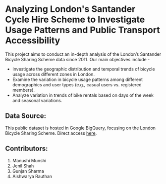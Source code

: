 # Analyzing London's Santander Cycle Hire Scheme to Investigate Usage Patterns and Public Transport Accessibility

This project aims to conduct an in-depth analysis of the London’s Santander Bicycle Sharing Scheme data since 2011. Our main objectives include -
- Investigate the geographic distribution and temporal trends of bicycle usage across different zones in London.
- Examine the variation in bicycle usage patterns among different demographics and user types (e.g., casual users vs. registered members).
- Analyze variation in trends of bike rentals based on days of the week and seasonal variations.


## Data Source:

This public dataset is hosted in Google BigQuery, focusing on the London Bicycle Sharing Scheme. Direct access [here](https://console.cloud.google.com/marketplace/product/greater-london-authority/london-bicycles?project=qst843-gs).

## Contributors:
1. Manushi Munshi
2. Jenil Shah
3. Gunjan Sharma
4. Aishwarya Rauthan
